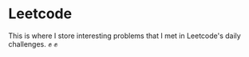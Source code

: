 # Leetcode
This is where I store interesting problems that I met in Leetcode's daily challenges. &#9994; &#9994;
